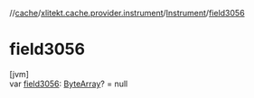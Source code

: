 //[cache](../../../index.md)/[xlitekt.cache.provider.instrument](../index.md)/[Instrument](index.md)/[field3056](field3056.md)

# field3056

[jvm]\
var [field3056](field3056.md): [ByteArray](https://kotlinlang.org/api/latest/jvm/stdlib/kotlin/-byte-array/index.html)? = null
